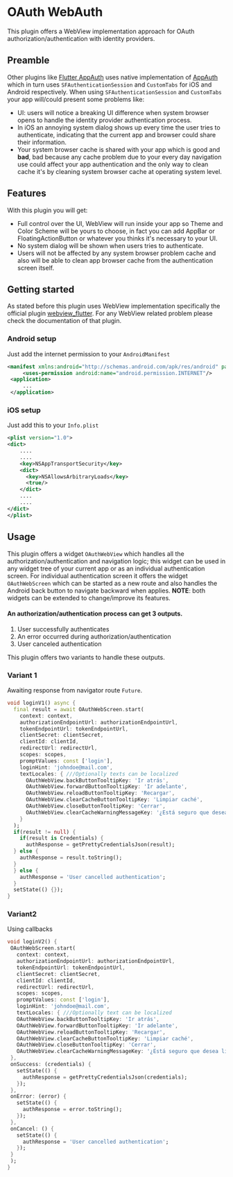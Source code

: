 
# OAuth WebAuth

This plugin offers a WebView implementation approach for OAuth authorization/authentication with identity providers.

## Preamble
Other plugins like [Flutter AppAuth](https://pub.dev/packages/flutter_appauth) uses native implementation of [AppAuth](https://appauth.io/) which in turn uses `SFAuthenticationSession` and `CustomTabs` for iOS and Android respectively. When using `SFAuthenticationSession` and `CustomTabs` your app will/could present some problems like:
- UI: users will notice a breaking UI difference when system browser opens to handle the identity provider authentication process.
- In iOS an annoying system dialog shows up every time the user tries to authenticate, indicating that the current app and browser could share their information.
- Your system browser cache is shared with your app which is good and **bad**, bad because any cache problem due to your every day navigation use could affect your app authentication and the only way to clean cache it's by cleaning system browser cache at operating system level.

## Features

With this plugin you will get:
- Full control over the UI, WebView will run inside your app so Theme and Color Scheme will be yours to choose, in fact you can add AppBar or FloatingActionButton or whatever you thinks it's necessary to your UI.
- No system dialog will be shown when users tries to authenticate.
- Users will not be affected by any system browser problem cache and also will be able to clean app browser cache from the authentication screen itself.

## Getting started

As stated before this plugin uses WebView implementation specifically the official plugin [webview_flutter](https://pub.dev/packages/webview_flutter). For any WebView related problem please check the documentation of that plugin.

### Android setup
Just add the internet permission to your `AndroidManifest`
```xml
<manifest xmlns:android="http://schemas.android.com/apk/res/android" package="com.example.example">  
	 <uses-permission android:name="android.permission.INTERNET"/>  
 <application>  
	 ...
 </application>
```

### iOS setup
Just add this to your `Info.plist`

```xml
<plist version="1.0">  
<dict>
	....
	....
	<key>NSAppTransportSecurity</key>  
	<dict>  
	  <key>NSAllowsArbitraryLoads</key>  
	  <true/>  
	</dict>
	....
	....
</dict>  
</plist>
```

## Usage
This plugin offers a widget `OAuthWebView` which handles all the authorization/authentication and navigation logic; this widget can be used in any widget tree of your current app or as an individual authentication screen. For individual authentication screen it offers the widget `OAuthWebScreen` which can be started as a new route and also handles the Android back button to navigate backward when applies.
**NOTE**: both widgets can be extended to change/improve its features.

#### An authorization/authentication process can get 3 outputs.
1. User successfully authenticates
2. An error occurred during authorization/authentication
3. User canceled authentication

This plugin offers two variants to handle these outputs.

### Variant 1
Awaiting response from navigator route `Future`.
```dart
void loginV1() async {  
  final result = await OAuthWebScreen.start(  
	context: context,  
	authorizationEndpointUrl: authorizationEndpointUrl,  
	tokenEndpointUrl: tokenEndpointUrl,  
	clientSecret: clientSecret,  
	clientId: clientId,  
	redirectUrl: redirectUrl,  
	scopes: scopes,  
	promptValues: const ['login'],  
	loginHint: 'johndoe@mail.com',  
	textLocales: { ///Optionally texts can be localized  
	  OAuthWebView.backButtonTooltipKey: 'Ir atrás',  
	  OAuthWebView.forwardButtonTooltipKey: 'Ir adelante',  
	  OAuthWebView.reloadButtonTooltipKey: 'Recargar',  
	  OAuthWebView.clearCacheButtonTooltipKey: 'Limpiar caché',  
	  OAuthWebView.closeButtonTooltipKey: 'Cerrar',  
	  OAuthWebView.clearCacheWarningMessageKey: '¿Está seguro que desea limpiar la caché?',  
	}  
  );  
  if(result != null) {  
    if(result is Credentials) {  
      authResponse = getPrettyCredentialsJson(result);  
  } else {  
    authResponse = result.toString();  
  }  
  } else {  
    authResponse = 'User cancelled authentication';  
  }  
  setState(() {});  
}
```

### Variant2
Using callbacks
 ```dart
 void loginV2() {  
  OAuthWebScreen.start(  
    context: context,  
	authorizationEndpointUrl: authorizationEndpointUrl,  
	tokenEndpointUrl: tokenEndpointUrl,  
	clientSecret: clientSecret,  
	clientId: clientId,  
	redirectUrl: redirectUrl,  
	scopes: scopes,  
	promptValues: const ['login'],  
	loginHint: 'johndoe@mail.com',  
	textLocales: { ///Optionally text can be localized  
	OAuthWebView.backButtonTooltipKey: 'Ir atrás',  
	OAuthWebView.forwardButtonTooltipKey: 'Ir adelante',  
	OAuthWebView.reloadButtonTooltipKey: 'Recargar',  
	OAuthWebView.clearCacheButtonTooltipKey: 'Limpiar caché',  
	OAuthWebView.closeButtonTooltipKey: 'Cerrar',  
	OAuthWebView.clearCacheWarningMessageKey: '¿Está seguro que desea limpiar la caché?',  
  },  
  onSuccess: (credentials) {  
    setState(() {  
      authResponse = getPrettyCredentialsJson(credentials);  
    });  
  },  
  onError: (error) {  
    setState(() {  
      authResponse = error.toString();  
    });  
  },  
  onCancel: () {  
    setState(() {  
      authResponse = 'User cancelled authentication';  
    });  
  }  
  );  
}
 ```